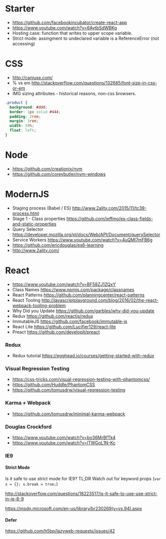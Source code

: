 # Starter
- https://github.com/facebookincubator/create-react-app
- https://www.youtube.com/watch?v=6AytbSdWBKg
- Hosting case: function that writes to upper scope variable.
- Strict mode: assingment to undeclared variable is a ReferenceError (not accessing)

# CSS
- http://caniuse.com/
- % vs em http://stackoverflow.com/questions/132685/font-size-in-css-or-em
- IMG sizing attributes - historical reasons, non-css browsers.

```css
.product {
  background: #ddd;
  border: 1px solid #444;
  padding: 2rem;
  margin: 3rem;
  width: 50%;
  float: left;
}
```

# Node
- https://github.com/creationix/nvm
- https://github.com/coreybutler/nvm-windows

# ModernJS
- Staging process (Babel / ES) http://www.2ality.com/2015/11/tc39-process.html
- Stage 1 - Class properties https://github.com/jeffmo/es-class-fields-and-static-properties
- Query Selector https://developer.mozilla.org/pl/docs/Web/API/Document/querySelector
- Service Workers https://www.youtube.com/watch?v=4uQMl7mFB6g
- https://github.com/ericdouglas/es6-learning
- http://www.2ality.com/

# React
- https://www.youtube.com/watch?v=BF58ZJ1ZQxY
- Class Names https://www.npmjs.com/package/classnames
- React Patterns https://github.com/planningcenter/react-patterns
- React Tooling http://javascriptplayground.com/blog/2016/02/the-react-webpack-tooling-problem
- Why Did you Update https://github.com/garbles/why-did-you-update
- Redux https://github.com/reactjs/redux
- ImmutableJS https://github.com/facebook/immutable-js
- React Lite https://github.com/Lucifier129/react-lite
- Preact https://github.com/developit/preact

### Redux

- Redux tutorial https://egghead.io/courses/getting-started-with-redux

### Visual Regression Testing 
- https://css-tricks.com/visual-regression-testing-with-phantomcss/
- https://github.com/Huddle/PhantomCSS
- https://github.com/tomusdrw/visual-regression-testing

### Karma + Webpack
- https://github.com/tomusdrw/minimal-karma-webpack

### Douglas Crockford
- https://www.youtube.com/watch?v=bo36MrBfTk4
- https://www.youtube.com/watch?v=lTWGoL1N-Kc

### IE9

#### Strict Mode
Is it safe to use strict mode for IE9?
TL;DR Watch out for keyword props (`var x = {}; x.break = true;`)

http://stackoverflow.com/questions/18223517/is-it-safe-to-use-use-strict-in-ie-8-9

https://msdn.microsoft.com/en-us/library/br230269(v=vs.94).aspx

#### Defer
https://github.com/h5bp/lazyweb-requests/issues/42

